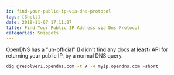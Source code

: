 ```yaml
---
id: find-your-public-ip-via-dns-protocol
tags: [Shell]
date: 2019-11-07 17:11:27
title: Find Your Public IP Address via Dns Protocol
categories: Snippets
---
```


OpenDNS has a "un-official" (I didn't find any docs at least) API for returning your public IP, by a normal DNS query.

<!--more-->

```bash
dig @resolver1.opendns.com -t A -4 myip.opendns.com +short
```
